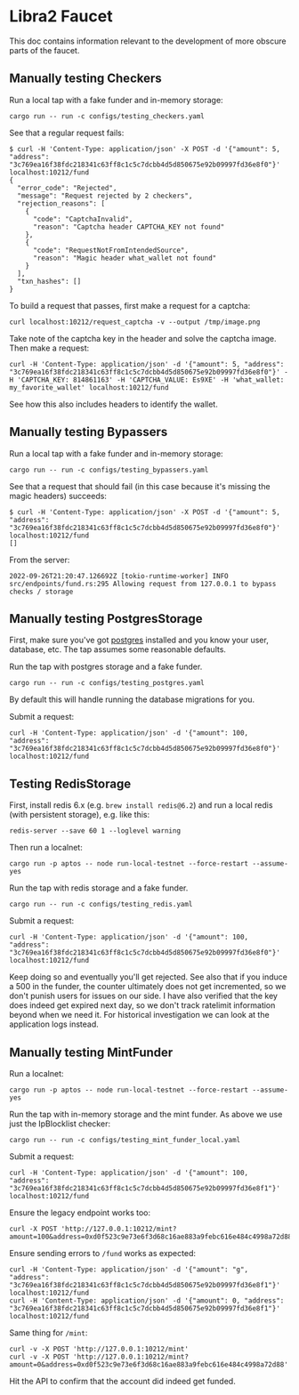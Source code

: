 # Libra2 Faucet

This doc contains information relevant to the development of more obscure parts of the faucet.

## Manually testing Checkers
Run a local tap with a fake funder and in-memory storage:
```
cargo run -- run -c configs/testing_checkers.yaml
```

See that a regular request fails:
```
$ curl -H 'Content-Type: application/json' -X POST -d '{"amount": 5, "address": "3c769ea16f38fdc218341c63ff8c1c5c7dcbb4d5d850675e92b09997fd36e8f0"}' localhost:10212/fund
{
  "error_code": "Rejected",
  "message": "Request rejected by 2 checkers",
  "rejection_reasons": [
    {
      "code": "CaptchaInvalid",
      "reason": "Captcha header CAPTCHA_KEY not found"
    },
    {
      "code": "RequestNotFromIntendedSource",
      "reason": "Magic header what_wallet not found"
    }
  ],
  "txn_hashes": []
}
```

To build a request that passes, first make a request for a captcha:
```
curl localhost:10212/request_captcha -v --output /tmp/image.png
```

Take note of the captcha key in the header and solve the captcha image. Then make a request:
```
curl -H 'Content-Type: application/json' -d '{"amount": 5, "address": "3c769ea16f38fdc218341c63ff8c1c5c7dcbb4d5d850675e92b09997fd36e8f0"}' -H 'CAPTCHA_KEY: 814861163' -H 'CAPTCHA_VALUE: Es9XE' -H 'what_wallet: my_favorite_wallet' localhost:10212/fund
```

See how this also includes headers to identify the wallet.

## Manually testing Bypassers
Run a local tap with a fake funder and in-memory storage:
```
cargo run -- run -c configs/testing_bypassers.yaml
```

See that a request that should fail (in this case because it's missing the magic headers) succeeds:
```
$ curl -H 'Content-Type: application/json' -X POST -d '{"amount": 5, "address": "3c769ea16f38fdc218341c63ff8c1c5c7dcbb4d5d850675e92b09997fd36e8f0"}' localhost:10212/fund
[]
```

From the server:
```
2022-09-26T21:20:47.126692Z [tokio-runtime-worker] INFO src/endpoints/fund.rs:295 Allowing request from 127.0.0.1 to bypass checks / storage
```

## Manually testing PostgresStorage
First, make sure you've got [postgres](https://www.postgresql.org/) installed and you know your user, database, etc. The tap assumes some reasonable defaults.

Run the tap with postgres storage and a fake funder.
```
cargo run -- run -c configs/testing_postgres.yaml
```
By default this will handle running the database migrations for you.

Submit a request:
```
curl -H 'Content-Type: application/json' -d '{"amount": 100, "address": "3c769ea16f38fdc218341c63ff8c1c5c7dcbb4d5d850675e92b09997fd36e8f0"}' localhost:10212/fund
```

## Testing RedisStorage
First, install redis 6.x (e.g. `brew install redis@6.2`) and run a local redis (with persistent storage), e.g. like this:
```
redis-server --save 60 1 --loglevel warning
```

Then run a localnet:
```
cargo run -p aptos -- node run-local-testnet --force-restart --assume-yes
```

Run the tap with redis storage and a fake funder.
```
cargo run -- run -c configs/testing_redis.yaml
```

Submit a request:
```
curl -H 'Content-Type: application/json' -d '{"amount": 100, "address": "3c769ea16f38fdc218341c63ff8c1c5c7dcbb4d5d850675e92b09997fd36e8f0"}' localhost:10212/fund
```

Keep doing so and eventually you'll get rejected. See also that if you induce a 500 in the funder, the counter ultimately does not get incremented, so we don't punish users for issues on our side. I have also verified that the key does indeed get expired next day, so we don't track ratelimit information beyond when we need it. For historical investigation we can look at the application logs instead.

## Manually testing MintFunder
Run a localnet:
```
cargo run -p aptos -- node run-local-testnet --force-restart --assume-yes
```

Run the tap with in-memory storage and the mint funder. As above we use just the IpBlocklist checker:
```
cargo run -- run -c configs/testing_mint_funder_local.yaml
```

Submit a request:
```
curl -H 'Content-Type: application/json' -d '{"amount": 100, "address": "3c769ea16f38fdc218341c63ff8c1c5c7dcbb4d5d850675e92b09997fd36e8f1"}' localhost:10212/fund
```

Ensure the legacy endpoint works too:
```
curl -X POST 'http://127.0.0.1:10212/mint?amount=100&address=0xd0f523c9e73e6f3d68c16ae883a9febc616e484c4998a72d8899a1009e5a89d6'
```

Ensure sending errors to `/fund` works as expected:
```
curl -H 'Content-Type: application/json' -d '{"amount": "g", "address": "3c769ea16f38fdc218341c63ff8c1c5c7dcbb4d5d850675e92b09997fd36e8f1"}' localhost:10212/fund
curl -H 'Content-Type: application/json' -d '{"amount": 0, "address": "3c769ea16f38fdc218341c63ff8c1c5c7dcbb4d5d850675e92b09997fd36e8f1"}' localhost:10212/fund
```

Same thing for `/mint`:
```
curl -v -X POST 'http://127.0.0.1:10212/mint'
curl -v -X POST 'http://127.0.0.1:10212/mint?amount=0&address=0xd0f523c9e73e6f3d68c16ae883a9febc616e484c4998a72d88'
```

Hit the API to confirm that the account did indeed get funded.

